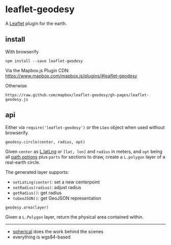 # leaflet-geodesy

A [Leaflet](http://leafletjs.com/) plugin for the earth.

## install

With browserify

    npm install --save leaflet-geodesy

Via the Mapbox.js Plugin CDN: https://www.mapbox.com/mapbox.js/plugins/#leaflet-geodesy

Otherwise

    https://raw.github.com/mapbox/leaflet-geodesy/gh-pages/leaflet-geodesy.js

## api

Either via `require('leaflet-geodesy')` or the `LGeo` object when used without
browserify.

`geodesy.circle(center, radius, opt)`

Given `center` as [L.latLng](http://leafletjs.com/reference.html#latlng)
or `[lat, lon]` and `radius` in meters, and `opt` being
all [path options](http://leafletjs.com/reference.html#path) plus
`parts` for sections to draw, create a `L.polygon` layer of a real-earth
circle.

The generated layer supports:

* `setLatLng(center)`: set a new centerpoint
* `setRadius(radius)`: adjust radius
* `getRadius()`: get radius
* `toGeoJSON()`: get GeoJSON representation

`geodesy.area(layer)`

Given a `L.Polygon` layer, return the physical area contained within.

---

* [spherical](http://github.com/mapbox/spherical) does the work behind the scenes
* everything is wgs84-based
